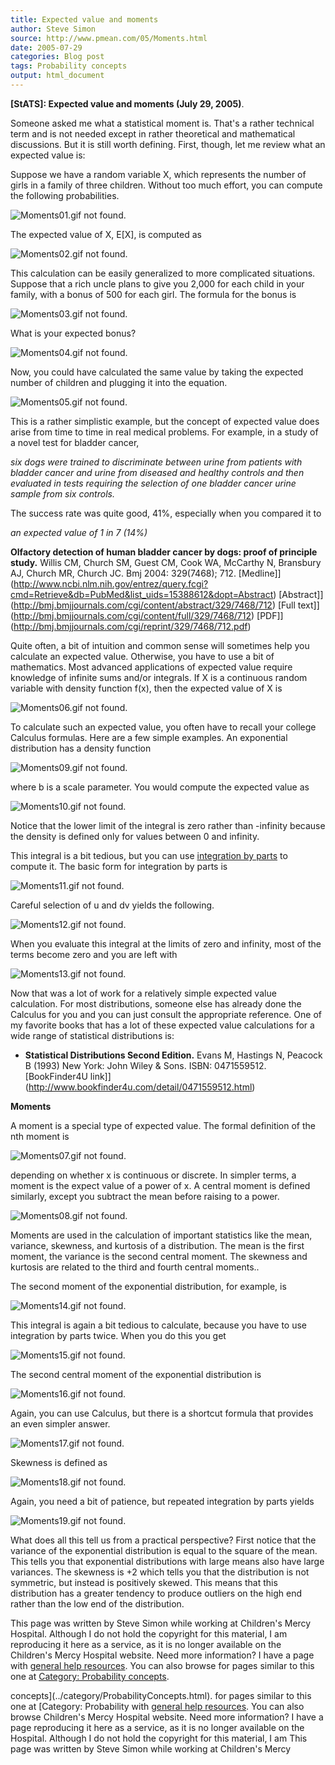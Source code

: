 ```yaml
---
title: Expected value and moments
author: Steve Simon
source: http://www.pmean.com/05/Moments.html
date: 2005-07-29
categories: Blog post
tags: Probability concepts
output: html_document
---
```

**[StATS]: Expected value and moments (July 29,
2005)**. [](../category/ProbabilityConcepts.html)

Someone asked me what a statistical moment is. That's a rather
technical term and is not needed except in rather theoretical and
mathematical discussions. But it is still worth defining. First, though,
let me review what an expected value is:

Suppose we have a random variable X, which represents the number of
girls in a family of three children. Without too much effort, you can
compute the following probabilities.

![Moments01.gif not found.](http://www.pmean.com/images/images/05/Moments01.png)

The expected value of X, E[X], is computed as

![Moments02.gif not found.](http://www.pmean.com/images/images/05/Moments02.png)

This calculation can be easily generalized to more complicated
situations. Suppose that a rich uncle plans to give you 2,000 for each
child in your family, with a bonus of 500 for each girl. The formula
for the bonus is

![Moments03.gif not found.](http://www.pmean.com/images/images/05/Moments03.png)

What is your expected bonus?

![Moments04.gif not found.](http://www.pmean.com/images/images/05/Moments04.png)

Now, you could have calculated the same value by taking the expected
number of children and plugging it into the equation.

![Moments05.gif not found.](http://www.pmean.com/images/images/05/Moments05.png)

This is a rather simplistic example, but the concept of expected value
does arise from time to time in real medical problems. For example, in a
study of a novel test for bladder cancer,

*six dogs were trained to discriminate between urine from patients
with bladder cancer and urine from diseased and healthy controls and
then evaluated in tests requiring the selection of one bladder cancer
urine sample from six controls.*

The success rate was quite good, 41%, especially when you compared it to

*an expected value of 1 in 7 (14%)*

**Olfactory detection of human bladder cancer by dogs: proof of
principle study.** Willis CM, Church SM, Guest CM, Cook WA, McCarthy N,
Bransbury AJ, Church MR, Church JC. Bmj 2004: 329(7468); 712.
[Medline]](http://www.ncbi.nlm.nih.gov/entrez/query.fcgi?cmd=Retrieve&db=PubMed&list_uids=15388612&dopt=Abstract)
[Abstract]](http://bmj.bmjjournals.com/cgi/content/abstract/329/7468/712)
[Full
text]](http://bmj.bmjjournals.com/cgi/content/full/329/7468/712)
[PDF]](http://bmj.bmjjournals.com/cgi/reprint/329/7468/712.pdf)

Quite often, a bit of intuition and common sense will sometimes help you
calculate an expected value. Otherwise, you have to use a bit of
mathematics. Most advanced applications of expected value require
knowledge of infinite sums and/or integrals. If X is a continuous random
variable with density function f(x), then the expected value of X is

![Moments06.gif not found.](http://www.pmean.com/images/images/05/Moments06.png)

To calculate such an expected value, you often have to recall your
college Calculus formulas. Here are a few simple examples. An
exponential distribution has a density function

![Moments09.gif not found.](http://www.pmean.com/images/images/05/Moments07.png)

where b is a scale parameter. You would compute the expected value as

![Moments10.gif not found.](http://www.pmean.com/images/images/05/Moments08.png)

Notice that the lower limit of the integral is zero rather than
-infinity because the density is defined only for values between 0 and
infinity.

  This integral is a bit tedious, but you can use [integration by
parts](http://en.wikipedia.org/wiki/Integration_by_parts) to compute it.
The basic form for integration by parts is

![Moments11.gif not found.](http://www.pmean.com/images/images/05/Moments09.png)

Careful selection of u and dv yields the following.

![Moments12.gif not found.](http://www.pmean.com/images/images/05/Moments10.png)

When you evaluate this integral at the limits of zero and infinity, most
of the terms become zero and you are left with

![Moments13.gif not found.](http://www.pmean.com/images/images/05/Moments11.png)

Now that was a lot of work for a relatively simple expected value
calculation. For most distributions, someone else has already done the
Calculus for you and you can just consult the appropriate reference. One
of my favorite books that has a lot of these expected value calculations
for a wide range of statistical distributions is:

-   **Statistical Distributions Second Edition.** Evans M, Hastings N,
    Peacock B (1993) New York: John Wiley & Sons. ISBN: 0471559512.
    [BookFinder4U
    link]](http://www.bookfinder4u.com/detail/0471559512.html)

**Moments**

A moment is a special type of expected value. The formal definition of
the nth moment is

![Moments07.gif not found.](http://www.pmean.com/images/images/05/Moments12.png)

depending on whether x is continuous or discrete. In simpler terms, a
moment is the expect value of a power of x. A central moment is defined
similarly, except you subtract the mean before raising to a power.

![Moments08.gif not found.](http://www.pmean.com/images/images/05/Moments13.png)

Moments are used in the calculation of important statistics like the
mean, variance, skewness, and kurtosis of a distribution. The mean is
the first moment, the variance is the second central moment. The
skewness and kurtosis are related to the third and fourth central
moments..

The second moment of the exponential distribution, for example, is

![Moments14.gif not found.](http://www.pmean.com/images/images/05/Moments14.png)

This integral is again a bit tedious to calculate, because you have to
use integration by parts twice. When you do this you get

![Moments15.gif not found.](http://www.pmean.com/images/images/05/Moments15.png)

The second central moment of the exponential distribution is

![Moments16.gif not found.](http://www.pmean.com/images/images/05/Moments16.png)

Again, you can use Calculus, but there is a shortcut formula that
provides an even simpler answer.

![Moments17.gif not found.](http://www.pmean.com/images/images/05/Moments17.png)

Skewness is defined as

![Moments18.gif not found.](http://www.pmean.com/images/images/05/Moments18.png)

Again, you need a bit of patience, but repeated integration by parts
yields

![Moments19.gif not found.](http://www.pmean.com/images/images/05/Moments19.png)

What does all this tell us from a practical perspective? First notice
that the variance of the exponential distribution is equal to the square
of the mean. This tells you that exponential distributions with large
means also have large variances. The skewness is +2 which tells you that
the distribution is not symmetric, but instead is positively skewed.
This means that this distribution has a greater tendency to produce
outliers on the high end rather than the low end of the distribution.

This page was written by Steve Simon while working at Children's Mercy
Hospital. Although I do not hold the copyright for this material, I am
reproducing it here as a service, as it is no longer available on the
Children's Mercy Hospital website. Need more information? I have a page
with [general help resources](../GeneralHelp.html). You can also browse
for pages similar to this one at [Category: Probability
concepts](../category/ProbabilityConcepts.html).
<!---More--->
concepts](../category/ProbabilityConcepts.html).
for pages similar to this one at [Category: Probability
with [general help resources](../GeneralHelp.html). You can also browse
Children's Mercy Hospital website. Need more information? I have a page
reproducing it here as a service, as it is no longer available on the
Hospital. Although I do not hold the copyright for this material, I am
This page was written by Steve Simon while working at Children's Mercy

<!---Do not use
**[StATS]: Expected value and moments (July 29,
This page was written by Steve Simon while working at Children's Mercy
Hospital. Although I do not hold the copyright for this material, I am
reproducing it here as a service, as it is no longer available on the
Children's Mercy Hospital website. Need more information? I have a page
with [general help resources](../GeneralHelp.html). You can also browse
for pages similar to this one at [Category: Probability
concepts](../category/ProbabilityConcepts.html).
--->

